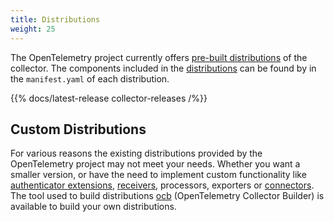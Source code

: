 ```yaml
---
title: Distributions
weight: 25
---
```


The OpenTelemetry project currently offers [pre-built distributions][] of the
collector. The components included in the [distributions][] can be found by in
the `manifest.yaml` of each distribution.

[pre-built distributions]:
  https://github.com/open-telemetry/opentelemetry-collector-releases/releases
[distributions]:
  https://github.com/open-telemetry/opentelemetry-collector-releases/tree/main/distributions

{{% docs/latest-release collector-releases /%}}

## Custom Distributions

For various reasons the existing distributions provided by the OpenTelemetry
project may not meet your needs. Whether you want a smaller version, or have the
need to implement custom functionality like
[authenticator extensions](../building/authenticator-extension),
[receivers](../building/receiver), processors, exporters or
[connectors](../building/connector). The tool used to build distributions
[ocb](../custom-collector) (OpenTelemetry Collector Builder) is available to
build your own distributions.
